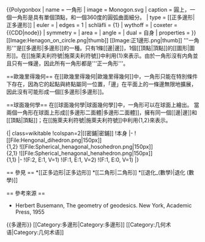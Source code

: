 {{Polygonbox
| name       = 一角形
| image      = Monogon.svg
| caption    = 圓上，一個一角形是具有單個頂點，和一個360度的圓弧曲面細分。
| type       = [[正多邊形|正多邊形]]
| euler      =
| edges      = 1
| schläfli   = {1}
| wythoff    = 
| coxeter    = {{CDD|node}}
| symmetry   =
| area       = 
| angle      = 
| dual       = 自身
| properties = }}
[[Image:Henagon_on_circle.png|thumb]]
[[Image:正1邊形.png|thumb]]
'''一角形'''是[[多邊形|多邊形]]的一種。只有1條[[邊|邊]]，1個[[頂點|頂點]]的[[圖形|圖形]]。在[[施萊夫利符號|施萊夫利符號]]中利用{1}來表示。由於一角形沒有内角並且只有一條邊，因此所有一角形都是'''正一角形'''。

==歐幾里得幾何==
在[[歐幾里得幾何|歐幾里得幾何]]中，一角形只能在特別條件下存在，因為它的起點與終點屬同一位置，「邊」在平面上的一條邊無限地擴展，因此沒有可能形成一個[[多邊形|多邊形]]。

==球面幾何學==
在[[球面幾何學|球面幾何學]]中，一角形可以在球面上繪出。 當兩個一角形在球面上形成[[多邊形二面體|多邊形二面體]]，擁有同一個[[邊|邊]]和[[頂點|頂點]]；在[[施萊夫利符號|施萊夫利符號]]中利用{1,2}來表示。

{| class=wikitable
!colspan=2|[[密鋪|密鋪]]
!本身
|-
![[File:Hengonal_dihedron.png|150px]]<br/>{1,2}
![[File:Spherical_henagonal_hosohedron.png|150px]]<br/>{2,1}
![[File:Spherical_henagonal_henahedron.png|150px]]<br/>{1,1}
|-
!(F:2, E:1, V=1)
!(F:1, E:1, V=2)
!(F:1, E:0, V=1)
|}

== 參見 ==
*[[正多边形|正多边形]]
*[[二角形|二角形]]
*[[退化_(數學)|退化 (數學)]]

== 參考來源 ==
* Herbert Busemann, The geometry of geodesics. New York, Academic Press, 1955

{{多邊形}}
[[Category:多邊形|Category:多邊形]]
[[Category:几何术语|Category:几何术语]]